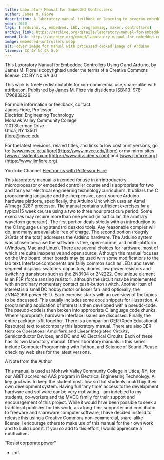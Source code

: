```yaml
---
title: Laboratory Manual For Embedded Controllers  
author: James M. Fiore 
description: A laboratory manual textbook on learning to program embedded controllers with Arduino and C
year: 2020
tags: [ arduino, c, embedded, LED, programming, maker, controllers]
archive_link: https://archive.org/details/laboratory-manual-for-embedded-controllers/
embed_link: https://archive.org/embed/laboratory-manual-for-embedded-controllers/
image: embedded-controllers.webp
alt: cover image for manual with processed cooked image of Arduino
license: CC BY NC SA 3.0
---
```


This Laboratory Manual for Embedded Controllers Using C and Arduino, by James M. Fiore is copyrighted under the terms of a Creative Commons license: CC BY NC SA 3.0

This work is freely redistributable for non-commercial use, share-alike with attribution.
Published by James M. Fiore via dissidents
ISBN13: 978-1796836226

For more information or feedback, contact:  
James Fiore, Professor  
Electrical Engineering Technology  
Mohawk Valley Community College  
1101 Sherman Drive  
Utica, NY 13501  
jfiore@mvcc.edu  

For the latest revisions, related titles, and links to low cost print versions, go to:
[www.mvcc.edu/jfiore](https://www.mvcc.edu/jfiore) or my mirror sites [www.dissidents.com](https://www.dissidents.com) and [www.jimfiore.org](https://www.jimfiore.org).

YouTube Channel: [Electronics with Professor Fiore](https://www.youtube.com/@ElectronicswithProfessorFiore)

This laboratory manual is intended for use in an introductory microprocessor or embedded controller course and is appropriate for two and four year electrical engineering technology curriculums. It utilizes the C programming language and the inexpensive, open-source Arduino hardware platform, specifically, the Arduino Uno which uses an Atmel ATmega 328P processor. The manual contains sufficient exercises for a typical 15 week course using a two to three hour practicum period. Some exercises may require more than one period (in particular, the arbitrary waveform generator). The first portion deals strictly with an introduction to the C language using standard desktop tools. Any reasonable compiler will do, and many are available free of charge. The second portion (roughly 2/3rds of the total) addresses the Arduino hardware. The Arduino system was chosen because the software is free, open-source, and multi-platform (Windows, Mac and Linux). There are several choices for hardware, most of which are quite inexpensive and open source. Although this manual focuses on the Uno board, other boards may be used with some modifications to the lab text. Interface components are fairly common such as LEDs and seven segment displays, switches, capacitors, diodes, low power resistors and switching transistors such as the 2N3904 or 2N2222. One unique element is an FSR (force sensing resistor), although the circuit may be implemented with an ordinary momentary contact push-button switch. Another item of interest is a small DC hobby motor or boxer fan (and optionally, the ZVN4206A power FET). Each exercise starts with an overview of the topics to be discussed. This usually includes some code snippets for illustration. A programming application of interest is then developed with a pseudo-code. The pseudo-code is then broken into appropriate C language code chunks. Where appropriate, hardware interface issues are discussed. Finally, the entire package is fit together. There is a companion OER (Open Educational Resource) text to accompany this laboratory manual. There are also OER texts on Operational Amplifiers and Linear Integrated Circuits, Semiconductor Devices, and DC and AC Electrical Circuits. Each of these has its own laboratory manual. Other laboratory manuals in this series include Computer Programming with Python, and Science of Sound. Please check my web sites for the latest versions.

A Note from the Author

This manual is used at Mohawk Valley Community College in Utica, NY, for our ABET accredited AAS program in Electrical Engineering Technology. A key goal was to keep the student costs low so that students could buy their own development system. Having full “any time” access to the development hardware and software can be very motivating. I am indebted to my students, co-workers and the MVCC family for their support and encouragement of this project. While it would have been possible to seek a traditional publisher for this work, as a long-time supporter and contributor to freeware and shareware computer software, I have decided instead to release this using a Creative Commons non-commercial, share-alike license. I encourage others to make use of this manual for their own work and to build upon it. If you do add to this effort, I would appreciate a notification.

“Resist corporate power”
- jmf
